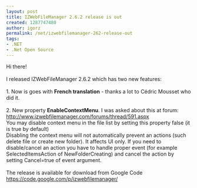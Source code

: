 ```yaml
---
layout: post
title: IZWebFileManager 2.6.2 release is out
created: 1287747480
author: igorz
permalink: /net/izwebfilemanager-262-release-out
tags:
- .NET
- .Net Open Source
---
```

Hi there!<br /><br />I released IZWebFileManager 2.6.2 which has two new features:<br /><br />1. Now is goes with <span style="font-weight: bold;">French translation</span> - thanks a lot to Cédric Mousset who did it.<br /><br />2. New property <span style="font-weight: bold;">EnableContextMenu</span>. I was asked about this at forum: <a href="http://www.izwebfilemanager.com/forums/thread/591.aspx">http://www.izwebfilemanager.com/forums/thread/591.aspx</a><br />You may disable context menu in the file list by setting this property false (it is true by default)<br />Disabling the context menu will not automatically prevent an actions (such delete file or create new folder). It affects UI only. If you need to disable/cancel an action you have to handle proper event (for example SelectedItemsAction of NewFolderCreating) and cancel the action by setting Cancel=true of event argument.<br /><br />The release is available for download from Google Code<br /><a href="https://code.google.com/p/izwebfilemanager/">https://code.google.com/p/izwebfilemanager/</a>
